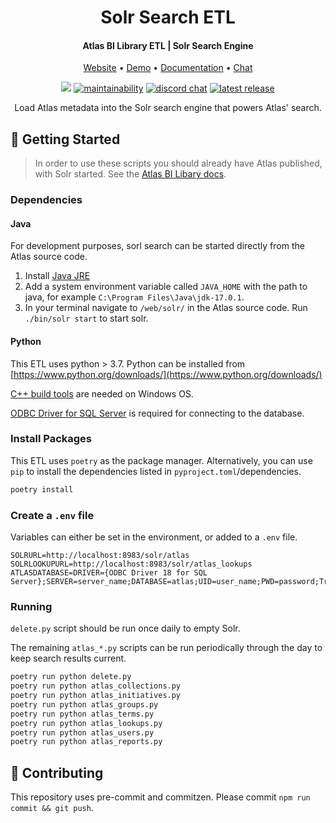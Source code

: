 <h1 align="center">Solr Search ETL</h1>
<h4 align="center">Atlas BI Library ETL | Solr Search Engine</h4>

<p align="center">
 <a href="https://www.atlas.bi" target="_blank">Website</a> • <a href="https://demo.atlas.bi" target="_blank">Demo</a> • <a href="https://www.atlas.bi/docs/bi-library/" target="_blank">Documentation</a> • <a href="https://discord.gg/hdz2cpygQD" target="_blank">Chat</a>
</p>

<p align="center">
<a href="https://www.codacy.com/gh/atlas-bi/Solr-Search-ETL/dashboard?utm_source=github.com&amp;utm_medium=referral&amp;utm_content=atlas-bi/Solr-Search-ETL&amp;utm_campaign=Badge_Grade"><img src="https://app.codacy.com/project/badge/Grade/c2bad24b1ca447d7859f59172c48e3db"/></a>
  <a href="https://sonarcloud.io/project/overview?id=atlas-bi_Solr-Search-ETL"><img alt="maintainability" src="https://sonarcloud.io/api/project_badges/measure?project=atlas-bi_Solr-Search-ETL&metric=sqale_rating"></a>
 <a href="https://discord.gg/hdz2cpygQD"><img alt="discord chat" src="https://badgen.net/discord/online-members/hdz2cpygQD/" /></a>
 <a href="https://github.com/atlas-bi/Solr-Search-ETL/releases"><img alt="latest release" src="https://badgen.net/github/release/atlas-bi/Solr-Search-ETL" /></a>

<p align="center">Load Atlas metadata into the Solr search engine that powers Atlas' search.
 </p>

## 🏃 Getting Started

> In order to use these scripts you should already have Atlas published, with Solr started. See the [Atlas BI Libary docs](https://www.atlas.bi/docs/bi_library/).

### Dependencies

#### Java

For development purposes, sorl search can be started directly from the Atlas source code.

1. Install [Java JRE](https://www.oracle.com/java/technologies/downloads/)
2. Add a system environment variable called `JAVA_HOME` with the path to java, for example `C:\Program Files\Java\jdk-17.0.1`.
3. In your terminal navigate to `/web/solr/` in the Atlas source code. Run `./bin/solr start` to start solr.

#### Python

This ETL uses python > 3.7. Python can be installed from [https://www.python.org/downloads/](https://www.python.org/downloads/)

[C++ build tools](https://visualstudio.microsoft.com/visual-cpp-build-tools/) are needed on Windows OS.

[ODBC Driver for SQL Server](https://learn.microsoft.com/en-us/sql/connect/odbc/download-odbc-driver-for-sql-server?view=sql-server-ver16) is required for connecting to the database.

### Install Packages

This ETL uses `poetry` as the package manager. Alternatively, you can use `pip` to install the dependencies listed in `pyproject.toml`/dependencies.

```bash
poetry install
```

### Create a `.env` file

Variables can either be set in the environment, or added to a `.env` file.

```env
SOLRURL=http://localhost:8983/solr/atlas
SOLRLOOKUPURL=http://localhost:8983/solr/atlas_lookups
ATLASDATABASE=DRIVER={ODBC Driver 18 for SQL Server};SERVER=server_name;DATABASE=atlas;UID=user_name;PWD=password;TrustServerCertificate=Yes;"
```

### Running

`delete.py` script should be run once daily to empty Solr.

The remaining `atlas_*.py` scripts can be run periodically through the day to keep search results current.

```bash
poetry run python delete.py
poetry run python atlas_collections.py
poetry run python atlas_initiatives.py
poetry run python atlas_groups.py
poetry run python atlas_terms.py
poetry run python atlas_lookups.py
poetry run python atlas_users.py
poetry run python atlas_reports.py
```
## 🎁 Contributing

This repository uses pre-commit and commitzen. Please commit `npm run commit && git push`.
